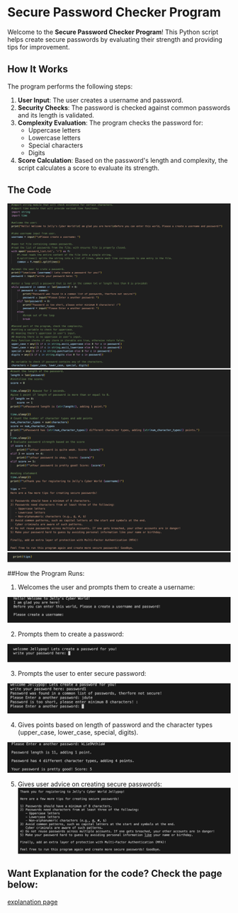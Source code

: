 # Secure Password Checker Program

Welcome to the **Secure Password Checker Program**! This Python script helps create secure passwords by evaluating their strength and providing tips for improvement.

## How It Works

The program performs the following steps:
1. **User Input**: The user creates a username and password.
2. **Security Checks**: The password is checked against common passwords and its length is validated.
3. **Complexity Evaluation**: The program checks the password for:
   - Uppercase letters
   - Lowercase letters
   - Special characters
   - Digits
4. **Score Calculation**: Based on the password's length and complexity, the script calculates a score to evaluate its strength.

## The Code
![image.png](screenshots/code_1.png)
![image.png](screenshots/code_2.png)
![image.png](screenshots/code_3.png)

##How the Program Runs: 

1. Welcomes the user and prompts them to create a username:

![image.png](screenshots/step_1.png)

2. Prompts them to create a password: 

![image.png](screenshots/step_2.png)

3. Prompts the user to enter secure password: 

![image.png](screenshots/step_3.png)

4. Gives points based on length of password and the character types (upper_case, lower_case, special, digits).

![image.png](screenshots/step_4.png)

5. Gives user advice on creating secure passwords:
![image.png](screenshots/step_5.png)

## Want Explanation for the code? Check the page below: 
[explanation page](explanation.md)
